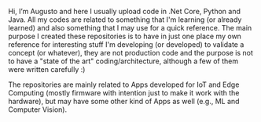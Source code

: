 Hi, I’m Augusto and here I usually upload code in .Net Core, Python and Java. All my codes are related to something that I'm learning (or already learned) and also something that I may use for a quick reference.
The main purpose I created these repositories is to have in just one place my own reference for interesting stuff I'm developing (or developed) to validate a concept (or whatever), they are not production code and the purpose is not to have a "state of the art" coding/architecture, although a few of them were written carefully :)

The repositories are mainly related to Apps developed for IoT and Edge Computing (mostly firmware with intention just to make it work with the hardware), but may have some other kind of Apps as well (e.g., ML and Computer Vision).
